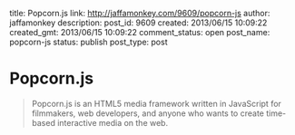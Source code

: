 title: Popcorn.js
link: http://jaffamonkey.com/9609/popcorn-js
author: jaffamonkey
description: 
post_id: 9609
created: 2013/06/15 10:09:22
created_gmt: 2013/06/15 10:09:22
comment_status: open
post_name: popcorn-js
status: publish
post_type: post

# Popcorn.js

> Popcorn.js is an HTML5 media framework written in JavaScript for filmmakers, web developers, and anyone who wants to create time-based interactive media on the web.